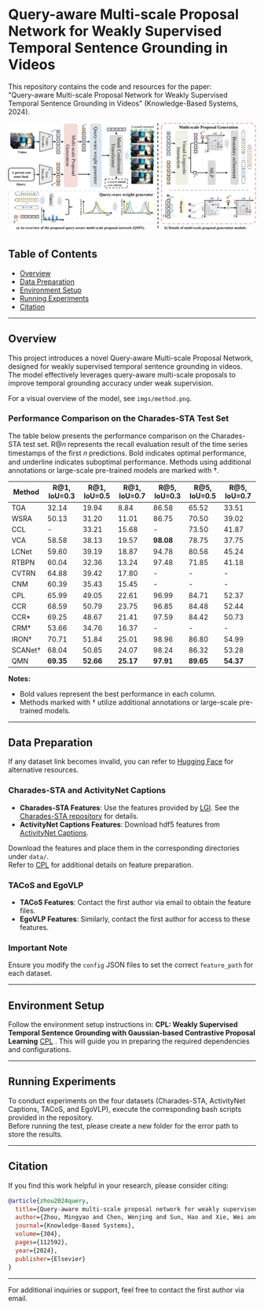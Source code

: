 

# Query-aware Multi-scale Proposal Network for Weakly Supervised Temporal Sentence Grounding in Videos  
This repository contains the code and resources for the paper:  
"Query-aware Multi-scale Proposal Network for Weakly Supervised Temporal Sentence Grounding in Videos" (Knowledge-Based Systems, 2024).  

![Model Overview](imgs/method.png)  

## Table of Contents  
- [Overview](#overview)  
- [Data Preparation](#data-preparation)  
- [Environment Setup](#environment-setup)  
- [Running Experiments](#running-experiments)  
- [Citation](#citation)  

---

## Overview  
This project introduces a novel Query-aware Multi-scale Proposal Network, designed for weakly supervised temporal sentence grounding in videos. The model effectively leverages query-aware multi-scale proposals to improve temporal grounding accuracy under weak supervision.  

For a visual overview of the model, see `imgs/method.png`. 

### Performance Comparison on the Charades-STA Test Set

The table below presents the performance comparison on the Charades-STA test set. R@𝑛 represents the recall evaluation result of the time series timestamps of the first 𝑛 predictions. Bold indicates optimal performance, and underline indicates suboptimal performance. Methods using additional annotations or large-scale pre-trained models are marked with †.

| Method   | R@1, IoU=0.3 | R@1, IoU=0.5 | R@1, IoU=0.7    | R@5, IoU=0.3 | R@5, IoU=0.5 | R@5, IoU=0.7    |
|----------|---------|--------|---------|--------|----------|--------|
| TGA | 32.14  | 19.94  |  8.84   | 86.58  | 65.52  | 33.51   |
| WSRA | 50.13  | 31.20  | 11.01   | 86.75  | 70.50  | 39.02   |
| CCL   | -      | 33.21  | 15.68   | -      | 73.50  | 41.87   |
| VCA  | 58.58  | 38.13  | 19.57   | **98.08** | 78.75  | 37.75   |
| LCNet | 59.60 | 39.19  | 18.87   | 94.78  | 80.56  | 45.24   |
| RTBPN | 60.04 | 32.36  | 13.24   | 97.48  | 71.85  | 41.18   |
| CVTRN | 64.88 | 39.42  | 17.80   | -      | -      | -       |
| CNM  | 60.39  | 35.43  | 15.45   | -      | -      | -       |
| CPL  | 65.99  | 49.05  | 22.61   | 96.99  | 84.71  | 52.37   |
| CCR | 68.59  | 50.79  | 23.75   | 96.85  | 84.48  | 52.44   |
| CCR*  | 69.25  | 48.67  | 21.41   | 97.59  | 84.42  | 50.73   |
| CRM† | 53.66  | 34.76  | 16.37   | -      | -      | -       |
| IRON† | 70.71 | 51.84  | 25.01   | 98.96  | 86.80  | 54.99   |
| SCANet† | 68.04 | 50.85  | 24.07   | 98.24  | 86.32  | 53.28   |
| QMN      | **69.35** | **52.66** | **25.17** | **97.91** | **89.65** | **54.37** |

**Notes:**
- Bold values represent the best performance in each column.
- Methods marked with † utilize additional annotations or large-scale pre-trained models.


---

## Data Preparation  
If any dataset link becomes invalid, you can refer to [Hugging Face](https://huggingface.co/Lonicerin) for alternative resources.
### Charades-STA and ActivityNet Captions  
- **Charades-STA Features**: Use the features provided by [LGI](https://github.com/JonghwanMun/LGI4temporalgrounding). See the [Charades-STA repository](https://github.com/JonghwanMun/LGI4temporalgrounding) for details.  
- **ActivityNet Captions Features**: Download hdf5 features from [ActivityNet Captions](http://activity-net.org/challenges/2016/download.html).  

Download the features and place them in the corresponding directories under `data/`.  
Refer to [CPL](https://github.com/minghangz/cpl) for additional details on feature preparation.  

### TACoS and EgoVLP  
- **TACoS Features**: Contact the first author via email to obtain the feature files.  
- **EgoVLP Features**: Similarly, contact the first author for access to these features.  

### Important Note  
Ensure you modify the `config` JSON files to set the correct `feature_path` for each dataset.  

---

## Environment Setup  
Follow the environment setup instructions in: **CPL: Weakly Supervised Temporal Sentence Grounding with Gaussian-based Contrastive Proposal Learning** [CPL](https://github.com/minghangz/cpl) .
This will guide you in preparing the required dependencies and configurations.  

---

## Running Experiments
To conduct experiments on the four datasets (Charades-STA, ActivityNet Captions, TACoS, and EgoVLP), execute the corresponding bash scripts provided in the repository.  
Before running the test, please create a new folder for the error path to store the results.

---

## Citation  
If you find this work helpful in your research, please consider citing:  

```bibtex  
@article{zhou2024query,  
  title={Query-aware multi-scale proposal network for weakly supervised temporal sentence grounding in videos},  
  author={Zhou, Mingyao and Chen, Wenjing and Sun, Hao and Xie, Wei and Dong, Ming and Lu, Xiaoqiang},  
  journal={Knowledge-Based Systems},  
  volume={304},  
  pages={112592},  
  year={2024},  
  publisher={Elsevier}  
}  
```  

---  
For additional inquiries or support, feel free to contact the first author via email.  
